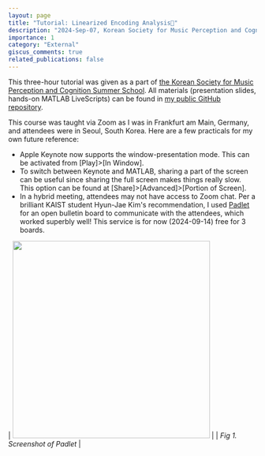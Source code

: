 ```yaml
---
layout: page
title: "Tutorial: Linearized Encoding Analysis👧"
description: "2024-Sep-07, Korean Society for Music Perception and Cognition [KSMPC] Summer School, South Korea"
importance: 1
category: "External"
giscus_comments: true
related_publications: false
---
```


This three-hour tutorial was given as a part of [the Korean Society for Music Perception and Cognition Summer School](https://www.ksmpc.kr/single-post/2024-%EC%A0%9C-3-%ED%9A%8C-%ED%95%9C%EA%B5%AD%EC%9D%8C%EC%95%85%EC%A7%80%EA%B0%81%EC%9D%B8%EC%A7%80%ED%95%99%ED%9A%8C-%EC%97%AC%EB%A6%84%ED%95%99%EA%B5%90).
All materials (presentation slides, hands-on MATLAB LiveScripts) can be found in [my public GitHub repository](https://github.com/seunggookim/ksmpc-ss24-sess3).

This course was taught via Zoom as I was in Frankfurt am Main, Germany, and attendees were in Seoul, South Korea.
Here are a few practicals for my own future reference:

- Apple Keynote now supports the window-presentation mode. This can be activated from [Play]>[In Window].
- To switch between Keynote and MATLAB, sharing a part of the screen can be useful since sharing the full screen makes things really slow. This option can be found at [Share]>[Advanced]>[Portion of Screen].
- In a hybrid meeting, attendees may not have access to Zoom chat. Per a brilliant KAIST student Hyun-Jae Kim's recommendation, I used [Padlet](https://padlet.com) for an open bulletin board to communicate with the attendees, which worked superbly well!
  This service is for now (2024-09-14) free for 3 boards.

| <img src="fig1.png" width=400px> |
| _Fig 1. Screenshot of Padlet_ |
